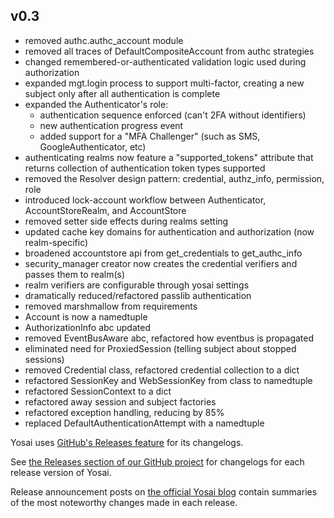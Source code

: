 v0.3
--------------
- removed authc.authc_account module
- removed all traces of DefaultCompositeAccount from authc strategies
- changed remembered-or-authenticated validation logic used during authorization
- expanded mgt.login process to support multi-factor, creating a new subject only
  after all authentication is complete
- expanded the Authenticator's role:
    - authentication sequence enforced (can't 2FA without identifiers)
    - new authentication progress event
    - added support for a "MFA Challenger" (such as SMS, GoogleAuthenticator, etc)
- authenticating realms now feature a "supported_tokens" attribute that returns
  collection of authentication token types supported
- removed the Resolver design pattern:  credential, authz_info, permission, role
- introduced lock-account workflow between Authenticator, AccountStoreRealm, and AccountStore
- removed setter side effects during realms setting
- updated cache key domains for authentication and authorization (now realm-specific)
- broadened accountstore api from get_credentials to get_authc_info
- security_manager creator now creates the credential verifiers and passes them to
  realm(s)
- realm verifiers are configurable through yosai settings
- dramatically reduced/refactored passlib authentication
- removed marshmallow from requirements
- Account is now a namedtuple
- AuthorizationInfo abc updated
- removed EventBusAware abc, refactored how eventbus is propagated
- eliminated need for ProxiedSession (telling subject about stopped sessions)
- removed Credential class, refactored credential collection to a dict
- refactored SessionKey and WebSessionKey from class to namedtuple
- refactored SessionContext to a dict
- refactored away session and subject factories
- refactored exception handling, reducing by 85%
- replaced DefaultAuthenticationAttempt with a namedtuple

Yosai uses [GitHub's Releases feature](https://github.com/blog/1547-release-your-software) for its changelogs.

See [the Releases section of our GitHub project](https://github.com/YosaiProject/yosai/releases) for changelogs for each release version of Yosai.

Release announcement posts on [the official Yosai blog](http://yosaiproject.github.io/yosai) contain summaries of the most noteworthy changes made in each release.
